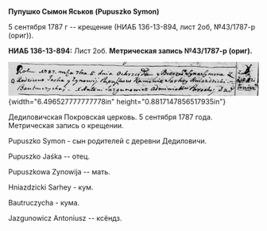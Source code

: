 **Пупушко Сымон Яськов (Pupuszko Symon)**

5 сентября 1787 г -- крещение (НИАБ 136-13-894, лист 2об, №43/1787-р
(ориг)).

**НИАБ 136-13-894:** Лист 2об. **Метрическая запись №43/1787-р (ориг).**

![](./media/d1311024f4ac0f4fc11a6e3c7011512bf4b6e728.png){width="6.496527777777778in"
height="0.8817147856517935in"}

Дедиловичская Покровская церковь. 5 сентября 1787 года. Метрическая
запись о крещении.

Pupuszko Symon - сын родителей с деревни Дедиловичи.

Pupuszko Jaśka -- отец.

Pupuszkowa Zynowija -- мать.

Hniazdzicki Sarhey - кум.

Bautruczycha - кума.

Jazgunowicz Antoniusz -- ксёндз.
